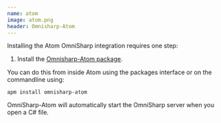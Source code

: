 ```yaml
---
name: atom
image: atom.png
header: Omnisharp-Atom 
---
```


Installing the Atom OmniSharp integration requires one step:

1. Install the [Omnisharp-Atom package](https://atom.io/packages/omnisharp-atom).

You can do this from inside Atom using the packages interface or on the commandline using:

    apm install omnisharp-atom

OmniSharp-Atom will automatically start the OmniSharp server when you open a C# file.
